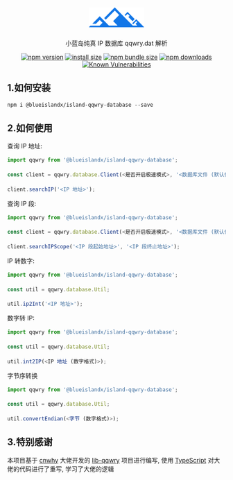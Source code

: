<h1 align="center">
    <b>
        <a href="https://github.com/Blue-Island-X"><img style="width:128px;" src="https://raw.githubusercontent.com/Blue-Island-X/Island-QQWry-Database/main/resource/logo.png" /></a><br>
    </b>
</h1>

<p align="center">小蓝岛纯真 IP 数据库 qqwry.dat 解析</p>

<div align="center">

[![npm version](https://img.shields.io/npm/v/@blueislandx/island-qqwry-database.svg?style=flat-square)](https://www.npmjs.org/package/@blueislandx/island-qqwry-database)
[![install size](https://img.shields.io/badge/dynamic/json?url=https://packagephobia.com/v2/api.json?p=@blueislandx/island-qqwry-database&query=$.install.pretty&label=install%20size&style=flat-square)](https://packagephobia.now.sh/result?p=@blueislandx/island-qqwry-database)
[![npm bundle size](https://img.shields.io/bundlephobia/minzip/@blueislandx/island-qqwry-database?style=flat-square)](https://bundlephobia.com/package/@blueislandx/island-qqwry-database@latest)
[![npm downloads](https://img.shields.io/npm/dm/@blueislandx/island-qqwry-database.svg?style=flat-square)](https://npm-stat.com/charts.html?package=@blueislandx/island-qqwry-database)
[![Known Vulnerabilities](https://snyk.io/test/npm/@blueislandx/island-qqwry-database/badge.svg?style=flat-square)](https://snyk.io/test/npm/@blueislandx/island-qqwry-database)

</div>

## 1.如何安装
```
npm i @blueislandx/island-qqwry-database --save
```

## 2.如何使用

查询 IP 地址:
```TypeScript
import qqwry from '@blueislandx/island-qqwry-database';

const client = qqwry.database.Client(<是否开启极速模式>, '<数据库文件 (默认使用项目自带)>');

client.searchIP('<IP 地址>');
```

查询 IP 段:
```TypeScript
import qqwry from '@blueislandx/island-qqwry-database';

const client = qqwry.database.Client(<是否开启极速模式>, '<数据库文件 (默认使用项目自带)>');

client.searchIPScope('<IP 段起始地址>', '<IP 段终止地址>');
```

IP 转数字:
```TypeScript
import qqwry from '@blueislandx/island-qqwry-database';

const util = qqwry.database.Util;

util.ip2Int('<IP 地址>');
```

数字转 IP:
```TypeScript
import qqwry from '@blueislandx/island-qqwry-database';

const util = qqwry.database.Util;

util.int2IP(<IP 地址 (数字格式)>);
```

字节序转换
```TypeScript
import qqwry from '@blueislandx/island-qqwry-database';

const util = qqwry.database.Util;

util.convertEndian(<字节 (数字格式)>);
```

## 3.特别感谢

本项目基于 [cnwhy](https://github.com/cnwhy/) 大佬开发的 [lib-qqwry](https://github.com/cnwhy/lib-qqwry) 项目进行编写, 使用 [TypeScript](https://www.typescriptlang.org) 对大佬的代码进行了重写, 学习了大佬的逻辑